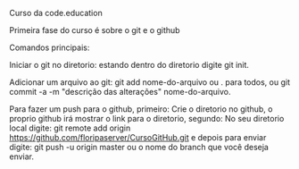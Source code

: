 Curso da code.education

Primeira fase do curso é sobre o git e o github

Comandos principais:

Iniciar o git no diretorio: estando dentro do diretorio digite git init.

Adicionar um arquivo ao git: git add nome-do-arquivo ou . para todos,
ou git commit -a -m "descrição das alterações" nome-do-arquivo.

Para fazer um push para o github, primeiro: Crie o diretorio no github,
o proprio github irá mostrar o link para o diretorio, segundo: No seu diretorio local digite: git remote add origin https://github.com/floripaserver/CursoGitHub.git e depois para enviar digite: git push -u origin master ou o nome do branch que você deseja enviar.


